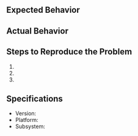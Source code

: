 ## Expected Behavior

## Actual Behavior

## Steps to Reproduce the Problem

1.
2.
3.

## Specifications

- Version:
- Platform:
- Subsystem:
